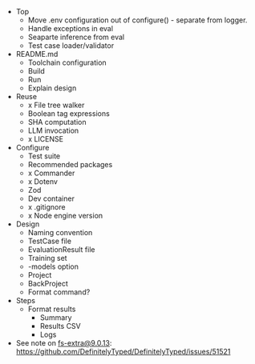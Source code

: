 * Top
  * Move .env configuration out of configure() - separate from logger.
  * Handle exceptions in eval
  * Seaparte inference from eval
  * Test case loader/validator
* README.md
  * Toolchain configuration
  * Build
  * Run
  * Explain design
* Reuse
  * x File tree walker
  * Boolean tag expressions
  * SHA computation
  * LLM invocation
  * x LICENSE
* Configure
  * Test suite
  * Recommended packages
  * x Commander
  * x Dotenv
  * Zod
  * Dev container
  * x .gitignore
  * x Node engine version
* Design
  * Naming convention
  * TestCase file
  * EvaluationResult file
  * Training set
  * -models option
  * Project
  * BackProject
  * Format command?
* Steps
  * Format results
    * Summary
    * Results CSV
    * Logs
* See note on fs-extra@9.0.13: https://github.com/DefinitelyTyped/DefinitelyTyped/issues/51521 






